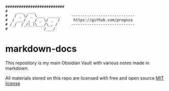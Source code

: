 ```
##########################
#    ___  ___           
#   / _ \/ _ \___  ___ _     ----------------------------
#  / ___/ , _/ _ \/ _ `/      https://github.com/progoza
# /_/  /_/|_|\___/\_, /      ----------------------------
#                /___/  
```

# markdown-docs

This repository is my main Obsidian Vault with various notes made in markdown.

All materials stored on this repo are licensed with free and open source [MIT license](LICENSE)

